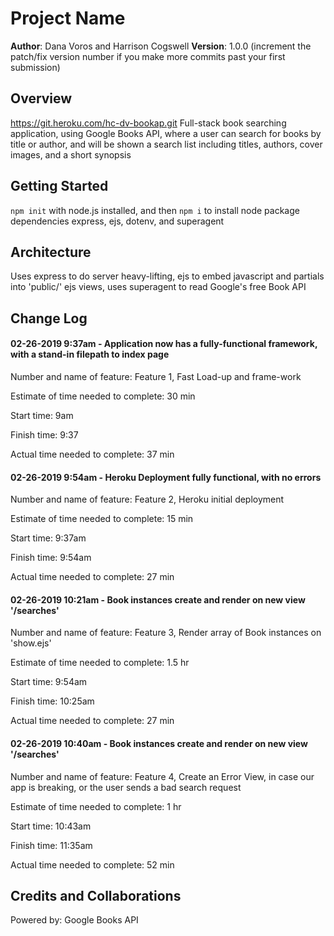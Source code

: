 # Project Name

**Author**: Dana Voros and Harrison Cogswell
**Version**: 1.0.0 (increment the patch/fix version number if you make more commits past your first submission)

## Overview
https://git.heroku.com/hc-dv-bookap.git
Full-stack book searching application, using Google Books API, where a user can search for books by title or author, 
and will be shown a search list including titles, authors, cover images, and a short synopsis

## Getting Started
`npm init` with node.js installed, and then `npm i` to install node package dependencies express, ejs, dotenv, and superagent

## Architecture
Uses express to do server heavy-lifting, ejs to embed javascript and partials into 'public/' ejs views, 
uses superagent to read Google's free Book API

## Change Log
#### 02-26-2019 9:37am - Application now has a fully-functional framework, with a stand-in filepath to index page
Number and name of feature: Feature 1, Fast Load-up and frame-work

Estimate of time needed to complete: 30 min

Start time: 9am

Finish time: 9:37

Actual time needed to complete: 37 min

#### 02-26-2019 9:54am - Heroku Deployment fully functional, with no errors
Number and name of feature: Feature 2, Heroku initial deployment

Estimate of time needed to complete: 15 min

Start time: 9:37am

Finish time: 9:54am

Actual time needed to complete: 27 min

#### 02-26-2019 10:21am - Book instances create and render on new view '/searches'
Number and name of feature: Feature 3, Render array of Book instances on 'show.ejs'

Estimate of time needed to complete: 1.5 hr

Start time: 9:54am

Finish time: 10:25am

Actual time needed to complete: 27 min

#### 02-26-2019 10:40am - Book instances create and render on new view '/searches'
Number and name of feature: Feature 4, Create an Error View, in case our app is breaking, or the user sends a bad search request

Estimate of time needed to complete: 1 hr

Start time: 10:43am

Finish time: 11:35am

Actual time needed to complete: 52 min

## Credits and Collaborations
Powered by: Google Books API
